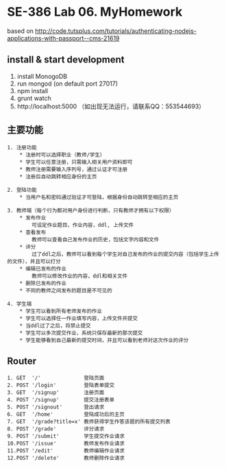 # SE-386 Lab 06. MyHomework    

based on http://code.tutsplus.com/tutorials/authenticating-nodejs-applications-with-passport--cms-21619

## install & start development
1. install MonogoDB
2. run mongod (on default port 27017)
3. npm install
4. grunt watch
5. http://localhost:5000
（如出现无法运行，请联系QQ：553544693）

## 主要功能
	1. 注册功能
	    * 注册时可以选择职业（教师/学生）
	    * 学生可以任意注册，只需输入相关用户资料即可
	    * 教师注册需要输入序列号，通过认证才可注册
	    * 注册后自动跳转相应身份的主页

	2. 登陆功能
	    * 当用户名和密码通过验证才可登陆，根据身份自动跳转至相应的主页
	    
    3. 教师端（每个行为都对用户身份进行判断，只有教师才拥有以下权限）
        * 发布作业
            可设定作业题目，作业内容，ddl, 上传文件
	    * 查看发布
	        教师可以查看自己发布作业的历史，包括文字内容和文件
	    * 评分
	        过了ddl之后，教师可以看到每个学生对自己发布的作业的提交内容（包括学生上传的文件），并且可以打分
        * 编辑已发布的作业
            教师可以修改作业的内容，ddl和相关文件
        * 删除已发布的作业
	    * 不同的教师之间发布的题目是不可见的

	4. 学生端
	    * 学生可以看到所有老师发布的作业
	    * 学生可以选择任一作业填写内容，上传文件并提交
    	* 当ddl过了之后，将禁止提交
    	* 学生可以多次提交作业，系统只保存最新的那次提交
    	* 学生能够看到自己最新的提交时间，并且可以看到老师对这次作业的评分


## Router
    1. GET  '/'              登陆页面
    2. POST '/login'         登陆表单提交
    3. GET  '/signup'        注册页面
    4. POST '/signup'        提交注册表单
    5. POST '/signout'       登出请求
    6. GET  '/home'          登陆成功后的主页
    7. GET  '/grade?title=x' 教师获得学生作答该题的所有提交列表
    8. POST '/grade'         评分请求
    9. POST '/submit'        学生提交作业请求
    10.POST '/issue'         教师发布作业请求
    11.POST '/edit'          教师编辑作业请求
    12.POST '/delete'        教师删除作业请求

